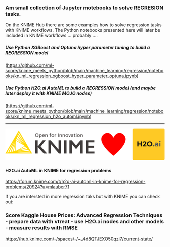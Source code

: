 ### Am small collection of Jupyter motebooks to solve REGRESION tasks.

On the KNIME Hub there are some examples how to solve regression tasks with KNIME workflows. The Python notebooks presented here will later be included in KNIME workflows ... probably ....


##### Use Python XGBoost and Optuna hyper parameter tuning to build a REGRESSION model
(https://github.com/ml-score/knime_meets_python/blob/main/machine_learning/regression/notebooks/kn_ml_regression_xgboost_hyper_parameter_optuna.ipynb)

##### Use Python H2O.ai AutoML to build a REGRESSION model (and maybe later deploy it with KNIME MOJO nodes)
(https://github.com/ml-score/knime_meets_python/blob/main/machine_learning/regression/notebooks/kn_ml_regression_h2o_automl.ipynb)


-----------------------------------------

![KNIME loves H2O.ai](KNIME_loves_h2o.png)


#### H2O.ai AutoML in KNIME for regression problems

https://forum.knime.com/t/h2o-ai-automl-in-knime-for-regression-problems/20924?u=mlauber71


If you are intersted in more regression taks but with KNIME you can check out: 

### Score Kaggle House Prices: Advanced Regression Techniques - prepare data with vtreat - use H2O.ai nodes and other models - measure results with RMSE

https://hub.knime.com/-/spaces/-/~_4d8QTJEXO50qzi7/current-state/
